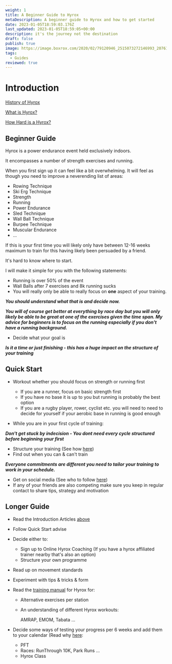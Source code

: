 ```yaml
---
weight: 1
title: A Beginner Guide to Hyrox
metaDescription: A beginner guide to Hyrox and how to get started
date: 2023-01-05T18:59:03.176Z
last_updated: 2023-01-05T18:59:05+00:00
description: it's the journey not the destination
draft: false
publish: true
image: https://image.boxrox.com/2020/02/79120946_2515073272146993_2076131429325996032_o.jpg
tags:
  - Guides
reviewed: true
---
```

# Introduction

[History of Hyrox](/post/the-history-of-hyrox/)

[What is Hyrox?](/post/what-is-hyrox/)

[How Hard is a Hyrox?](/post/how-hard-is-hyrox/)

## **Beginner Guide**

Hyrox is a power endurance event held exclusively indoors.

It encompasses a number of strength exercises and running.

When you first sign up it can feel like a bit overwhelming. It will feel as though you need to improve a neverending list of areas:

 * Rowing Technique
 * Ski Erg Technique
 * Strength
 * Running
 * Power Endurance
 * Sled Technique
 * Wall Ball Technique
 * Burpee Technique
 * Muscular Endurance
 * ... 

If this is your first time you will likely only have between 12-16 weeks maximum to train for this having likely been persuaded by a friend. 

It's hard to know where to start.

I will make it simple for you with the following statements:

- Running is over 50% of the event 
- Wall Balls after 7 exercises and 8k running sucks
- You will really only be able to really focus on **one** aspect of your training. 

***You should understand what that is and decide now.***

***You will of course get better at everything by race day but you will only likely be able to be great at one of the exercises given the time span. My advice for beginners is to focus on the running especially if you don't have a running background.***

- Decide what your goal is

***Is it a time or just finishing - this has a huge impact on the structure of your training***

## Quick Start

* Workout whether you should focus on strength or running first

  * If you are a runner, focus on basic strength first
  * If you have no base it is up to you but running is probably the best option
  * If you are a rugby player, rower, cyclist etc. you will need to need to decide for yourself if your aerobic base in running is good enough
* While you are in your first cycle of training:

***Don't get stuck by indecision - You dont need every cycle structured before beginning your first***

  * Structure your training (See how [here](/post/how-to-structure-your-hyrox-training))
  * Find out when you can & can't train

***Everyone commitments are different you need to tailor your training to work in your schedule.***
* Get on social media  (See who to follow [here](/post/who-should-be-following))
* If any of your friends are also competing make sure you keep in regular contact to share tips, strategy and motivation

## Longer Guide

* Read the Introduction Articles [above](post/a-begineer-guide-to-hyrox/#introduction)
* Follow Quick Start advise
* Decide either to:

  * Sign up to Online Hyrox Coaching  (If you have a hyrox affiliated trainer nearby that's also an option)
  * Structure your own programme
* Read up on movement standards
* Experiment with tips & tricks & form
* Read the [training manual](/post/hyrox-training-manual) for Hyrox for:
   - Alternative exercises per station
   - An understanding of different Hyrox workouts: 

       AMRAP, EMOM, Tabata ...

* Decide some ways of testing your progress per 6 weeks and add them to your calendar (Read why [here](/post/how-hard-is-hyrox/#recreating-the-feeling):
   - PFT
   - Races: RunThrough 10K, Park Runs ...
   - Hyrox Class
